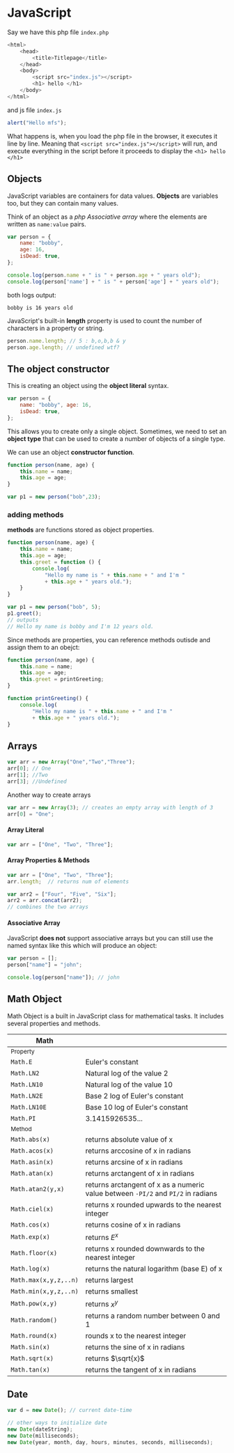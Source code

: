 # JavaScript

Say we have this php file `index.php`
```php
<html>
    <head>
        <title>Titlepage</title>  
    </head>
    <body>
        <script src="index.js"></script> 
        <h1> hello </h1>
    </body>
</html>
```

and js file `index.js`
```javascript
alert("Hello mfs");
```

What happens is, when you load the php file in the browser, it executes it line by line. Meaning that `<script src="index.js"></script>` will run, and execute everything in the script before it proceeds to display the `<h1> hello </h1>`

## Objects
JavaScript variables are containers for data values. **Objects** are variables too, but they can contain many values.

Think of an object as a *php Associative array* where the elements are written as `name:value` pairs.

```javascript
var person = {
    name: "bobby",
    age: 16,
    isDead: true,
};

console.log(person.name + " is " + person.age + " years old");
console.log(person['name'] + " is " + person['age'] + " years old");
```
both logs output:
```
bobby is 16 years old
```
JavaScript's built-in **length** property is used to count the number of characters in a property or string.
```javascript
person.name.length; // 5 : b,o,b,b & y
person.age.length; // undefined wtf?
```

## The object constructor
This is creating an object using the **object literal** syntax.
```javascript
var person = {
    name: "bobby", age: 16,
    isDead: true,
};
```

This allows you to create only a single object. Sometimes, we need to set an **object type** that can be used to create a number of objects of a single type.

We can use an object **constructor function**.
```javascript
function person(name, age) {
    this.name = name;
    this.age = age;
}

var p1 = new person("bob",23);
```

### adding methods
**methods** are functions stored as object properties.
```javascript
function person(name, age) {
    this.name = name;
    this.age = age;
    this.greet = function () {
        console.log(
            "Hello my name is " + this.name + " and I'm "
            + this.age + " years old.");
    }
}

var p1 = new person("bob", 5);
p1.greet();
// outputs
// Hello my name is bobby and I'm 12 years old.
```

Since methods are properties, you can reference methods outisde and assign them to an obejct:

```javascript
function person(name, age) {
    this.name = name;
    this.age = age;
    this.greet = printGreeting;
}

function printGreeting() {
    console.log(
        "Hello my name is " + this.name + " and I'm "
        + this.age + " years old.");
}
```

## Arrays
```javascript
var arr = new Array("One","Two","Three");
arr[0]; // One
arr[1]; //Two
arr[3]; //Undefined
```

Another way to create arrays
```javascript
var arr = new Array(3); // creates an empty array with length of 3
arr[0] = "One";
```

#### Array Literal
```javascript
var arr = ["One", "Two", "Three"];
```

#### Array Properties & Methods
```javascript
var arr = ["One", "Two", "Three"];
arr.length;  // returns num of elements

var arr2 = ["Four", "Five", "Six"];
arr2 = arr.concat(arr2);
// combines the two arrays
```

#### Associative Array
JavaScript **does not** support associative arrays but you can still use the named syntax like this which will produce an object: 
```javascript
var person = [];
person["name"] = "john";

console.log(person["name"]); // john
```

## Math Object

Math Object is a built in JavaScript class for mathematical tasks. It includes several properties and methods.

|Math||
|-|-|
|<sub>Property</sub>||
|`Math.E`|Euler's constant|
|`Math.LN2`|Natural log of the value 2|
|`Math.LN10`|Natural log of the value 10|
|`Math.LN2E`|Base 2 log of Euler's constant|
|`Math.LN10E`|Base 10 log of Euler's constant|
|`Math.PI`|3.1415926535...|
|<sub>Method</sub>||
|`Math.abs(x)`|returns absolute value of x|
|`Math.acos(x)`|returns arccosine of x in radians|
|`Math.asin(x)`|returns arcsine of x in radians|
|`Math.atan(x)`|returns arctangent of x in radians|
|`Math.atan2(y,x)`|returns arctangent of x as a numeric value between `-PI/2` and `PI/2` in radians|
|`Math.ciel(x)`|returns x rounded upwards to the nearest integer|
|`Math.cos(x)`|returns cosine of x in radians|
|`Math.exp(x)`|returns $E^{x}$|
|`Math.floor(x)`|returns x rounded downwards to the nearest integer|
|`Math.log(x)`|returns the natural logarithm (base E) of x|
|`Math.max(x,y,z,..n)`|returns largest|
|`Math.min(x,y,z,..n)`|returns smallest|
|`Math.pow(x,y)`|returns $x^y$|
|`Math.random()`|returns a random number between 0 and 1|
|`Math.round(x)`|rounds x to the nearest integer|
|`Math.sin(x)`|returns the sine of x in radians|
|`Math.sqrt(x)`|returns $\sqrt{x}$|
|`Math.tan(x)`|returns the tangent of x in radians|

## Date

```javascript
var d = new Date(); // current date-time

// other ways to initialize date
new Date(dateString);
new Date(milliseconds);
new Date(year, month, day, hours, minutes, seconds, milliseconds);
```

<br>


